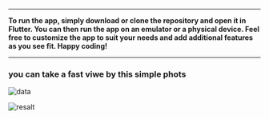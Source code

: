 

<hr>
<b>
To run the app, simply download or clone the repository and open it in Flutter. You can then run the app on an emulator or a physical device. Feel free to customize the app to suit your needs and add additional features as you see fit. Happy coding!
</b>
<hr>
<h3>you can take a fast viwe by this simple phots
</h3>

![data](https://user-images.githubusercontent.com/88496239/230197303-2c8a8333-13dc-4c2d-b725-e3ea6aec0a1a.png)


![resalt](https://user-images.githubusercontent.com/88496239/230197183-3ac5c600-b3e7-470e-bc37-e8fd5f180470.png)


